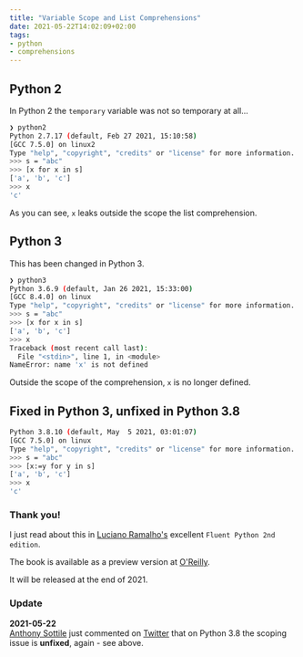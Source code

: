 ```yaml
---
title: "Variable Scope and List Comprehensions"
date: 2021-05-22T14:02:09+02:00
tags:
- python
- comprehensions
---
```


## Python 2

In Python 2 the `temporary` variable was not so temporary at all...

```bash
❯ python2
Python 2.7.17 (default, Feb 27 2021, 15:10:58) 
[GCC 7.5.0] on linux2
Type "help", "copyright", "credits" or "license" for more information.
>>> s = "abc"
>>> [x for x in s]
['a', 'b', 'c']
>>> x
'c'
```

As you can see, `x` leaks outside the scope the list comprehension.

## Python 3

This has been changed in Python 3.

```bash
❯ python3
Python 3.6.9 (default, Jan 26 2021, 15:33:00) 
[GCC 8.4.0] on linux
Type "help", "copyright", "credits" or "license" for more information.
>>> s = "abc"
>>> [x for x in s]
['a', 'b', 'c']
>>> x
Traceback (most recent call last):
  File "<stdin>", line 1, in <module>
NameError: name 'x' is not defined
```

Outside the scope of the comprehension, `x` is no longer defined.

## Fixed in Python 3, unfixed in Python 3.8

```bash
Python 3.8.10 (default, May  5 2021, 03:01:07) 
[GCC 7.5.0] on linux
Type "help", "copyright", "credits" or "license" for more information.
>>> s = "abc"
>>> [x:=y for y in s]
['a', 'b', 'c']
>>> x
'c'
```

### Thank you!

I just read about this in [Luciano Ramalho's](https://twitter.com/ramalhoorg)
excellent `Fluent Python 2nd edition`.

The book is available as a preview version at [O'Reilly](https://www.oreilly.com/library/view/fluent-python-2nd/9781492056348/).

It will be released at the end of 2021.

### Update

**2021-05-22**  
[Anthony Sottile](https://twitter.com/codewithanthony) just commented on
[Twitter](https://twitter.com/codewithanthony/status/1393585841017024515)
that on Python 3.8 the scoping issue is **unfixed**, again - see above.
